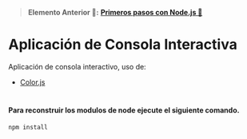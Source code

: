 > __Elemento Anterior 👀:__ __[Primeros pasos con Node.js 🦶](https://github.com/Paserno/curso-node-tabla)__
# Aplicación de Consola Interactiva
Aplicación de consola interactivo, uso de:
* [Color.js](https://www.npmjs.com/package/colors)

#
#### Para reconstruir los modulos de node ejecute el siguiente comando.
````
npm install
````